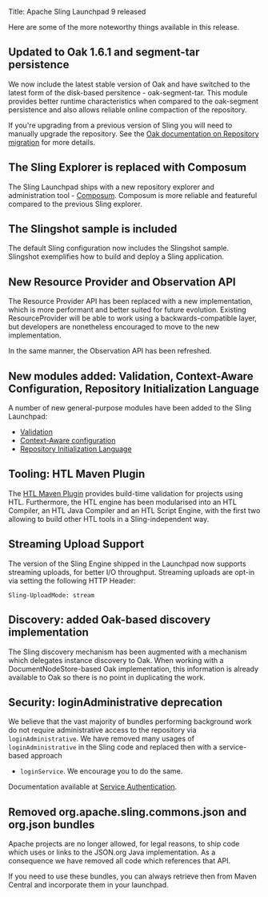 Title: Apache Sling Launchpad 9 released

Here are some of the more noteworthy things available in this release.

Updated to Oak 1.6.1 and segment-tar persistence
---

We now include the latest stable version of Oak and have switched to the latest
form of the disk-based persitence - oak-segment-tar. This module provides better
runtime characteristics when compared to the oak-segment persistence and also
allows reliable online compaction of the repository.

If you're upgrading from a previous version of Sling you will need to manually
upgrade the repository. See the [Oak documentation on Repository migration](http://jackrabbit.apache.org/oak/docs/migration.html)
for more details.

The Sling Explorer is replaced with Composum
---

The Sling Launchpad ships with a new repository explorer and administration tool - [Composum](https://github.com/ist-dresden/composum). Composum is more reliable and featureful compared to the previous Sling explorer.

The Slingshot sample is included
---

The default Sling configuration now includes the Slingshot sample. Slingshot exemplifies
how to build and deploy a Sling application.

New Resource Provider and Observation API
---

The Resource Provider API has been replaced with a new implementation, which is more performant
and better suited for future evolution. Existing ResourceProvider will be able to work using
a backwards-compatible layer, but developers are nonetheless encouraged to move to the
new implementation.

In the same manner, the Observation API has been refreshed.

New modules added: Validation, Context-Aware Configuration, Repository Initialization Language
---

A number of new general-purpose modules have been added to the Sling Launchpad:

* [Validation]({{refs.validation.path}})
* [Context-Aware configuration]({{refs.context-aware-configuration.path}})
* [Repository Initialization Language]({{refs.repository-initialization.path}})

Tooling: HTL Maven Plugin
---

The [HTL Maven Plugin](http://sling.apache.org/components/htl-maven-plugin/) provides build-time validation for projects using HTL. Furthermore, the HTL engine has been modularised into an HTL Compiler, an HTL Java Compiler and an HTL Script Engine, with the first two allowing to build other HTL tools in a Sling-independent way.

Streaming Upload Support
---

The version of the Sling Engine shipped in the Launchpad now supports streaming uploads,
for better I/O throughput. Streaming uploads are opt-in via setting the following HTTP Header:

    Sling-UploadMode: stream

Discovery: added Oak-based discovery implementation
---

The Sling discovery mechanism has been augmented with a mechanism which delegates instance
discovery to Oak. When working with a DocumentNodeStore-based Oak implementation, this information
is already available to Oak so there is no point in duplicating the work.

Security: loginAdministrative deprecation
---

We believe that the vast majority of bundles performing background work do not require
administrative access to the repository via `loginAdministrative`. We have removed many usages
of `loginAdministrative` in the Sling code and replaced then with a service-based approach
- `loginService`. We encourage you to do the same.

Documentation available at [Service Authentication]({{refs.service-authentication.path}}).

Removed org.apache.sling.commons.json and org.json bundles
---

Apache projects are no longer allowed, for legal reasons, to ship code which uses or links to the 
JSON.org Java implementation. As a consequence we have removed all code which references that
API.

If you need to use these bundles, you can always retrieve then from Maven Central and incorporate
them in your launchpad.
